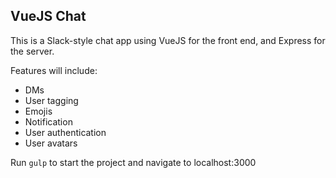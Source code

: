VueJS Chat
----------

This is a Slack-style chat app using VueJS for the front end, and Express for the server.

Features will include:
- DMs
- User tagging
- Emojis
- Notification
- User authentication
- User avatars

Run `gulp` to start the project and navigate to localhost:3000
